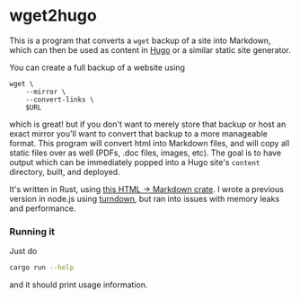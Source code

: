 # wget2hugo

This is a program that converts a `wget` backup of a site into Markdown, which
can then be used as content in [Hugo](https://gohugo.io/) or a similar static
site generator.

You can create a full backup of a website using

```
wget \
    --mirror \
    --convert-links \
    $URL
```

which is great! but if you don't want to merely store that backup or host an
exact mirror you'll want to convert that backup to a more manageable format.
This program will convert html into Markdown files, and will copy all static
files over as well (PDFs, .doc files, images, etc). The goal is to have output
which can be immediately popped into a Hugo site's `content` directory, built,
and deployed.

It's written in Rust, using [this HTML -> Markdown
crate](https://crates.io/crates/html2md). I wrote a
previous version in node.js using
[turndown](https://github.com/domchristie/turndown), but ran into issues with
memory leaks and performance.

### Running it

Just do

```sh
cargo run --help
```

and it should print usage information.
